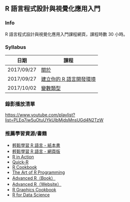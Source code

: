 ## R 語言程式設計與視覺化應用入門

### Info

R 語言程式設計與視覺化應用入門課程網頁，課程時數 30 小時。

### Syllabus

|日期|課程|
|---|---|
|2017/09/27|[關於](http://yaojenkuo.io/learn-r-ntub/about.html)|
|2017/09/27|[建立你的 R 語言開發環境](http://yaojenkuo.io/learn-r-ntub/installation.html)|
|2017/10/02|[變數類型](http://yaojenkuo.io/learn-r-ntub/var_types.html)|

### 錄影播放清單

https://www.youtube.com/playlist?list=PLEq7iw5uOtuUYkUIbMjdsMnsUGd4N2TzW

### 推薦學習資源/書籍

- [輕鬆學習 R 語言 - 紙本書](http://www.books.com.tw/products/0010763975)
- [輕鬆學習 R 語言 - 網頁版](http://www.learn-r-the-easy-way.tw)
- [R in Action](https://www.manning.com/books/r-in-action-second-edition)
- [Quick-R](http://www.statmethods.net/)
- [R Cookbook](http://shop.oreilly.com/product/9780596809164.do)
- [The Art of R Programming](https://www.amazon.com/Art-Programming-Statistical-Software-Design/dp/1593273843)
- [Advanced R（Book）](https://www.amazon.com/Advanced-Chapman-Hall-Hadley-Wickham/dp/1466586966)
- [Advanced R（Website）](http://adv-r.had.co.nz/)
- [R Graphics Cookbook](http://shop.oreilly.com/product/0636920023135.do)
- [R for Data Science](http://r4ds.had.co.nz/)